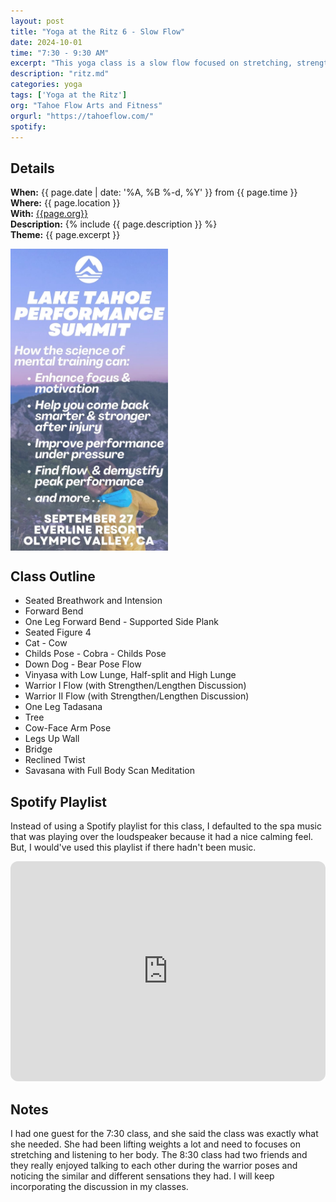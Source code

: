 ```yaml
---
layout: post
title: "Yoga at the Ritz 6 - Slow Flow"
date: 2024-10-01
time: "7:30 - 9:30 AM" 
excerpt: "This yoga class is a slow flow focused on stretching, strengthening, and balancing. It includes a full body scan to bring awareness to any tightness and tenderness in the body."
description: "ritz.md" 
categories: yoga
tags: ['Yoga at the Ritz']
org: "Tahoe Flow Arts and Fitness"
orgurl: "https://tahoeflow.com/"
spotify: 
---
```


## Details

**When:** {{ page.date | date: '%A, %B %-d, %Y' }} from {{ page.time }}   
**Where:** {{ page.location }}       
**With:** [{{page.org}}]({{page.orgurl}})   
**Description:** {% include {{ page.description }} %}   
**Theme:** {{ page.excerpt }}         
 

<img src="/images/yoga/mspe.png" alt="review" width="50%" align="center"/>

## Class Outline   

- Seated Breathwork and Intension 
- Forward Bend
- One Leg Forward Bend - Supported Side Plank
- Seated Figure 4
- Cat - Cow
- Childs Pose - Cobra - Childs Pose
- Down Dog - Bear Pose Flow
- Vinyasa with Low Lunge, Half-split and High Lunge
- Warrior I Flow (with Strengthen/Lengthen Discussion)
- Warrior II Flow (with Strengthen/Lengthen Discussion)
- One Leg Tadasana
- Tree
- Cow-Face Arm Pose
- Legs Up Wall
- Bridge 
- Reclined Twist
- Savasana with Full Body Scan Meditation

## Spotify Playlist

Instead of using a Spotify playlist for this class, I defaulted to the spa music that was playing over the loudspeaker because it had a nice calming feel. But, I would've used this playlist if there hadn't been music. 

<iframe style="border-radius:12px" src="https://open.spotify.com/embed/playlist/0z4W66uHEuCdlcYc67msby?utm_source=generator" width="100%" height="352" frameBorder="0" allowfullscreen="" allow="autoplay; clipboard-write; encrypted-media; fullscreen; picture-in-picture" loading="lazy"></iframe>  


## Notes 

I had one guest for the 7:30 class, and she said the class was exactly what she needed. She had been lifting weights a lot and need to focuses on stretching and listening to her body. The 8:30 class had two friends and they really enjoyed talking to each other during the warrior poses and noticing the similar and different sensations they had. I will keep incorporating the discussion in my classes. 
